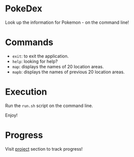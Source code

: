 # PokeDex

Look up the information for Pokemon - on the command line!


# Commands

- `exit`: to exit the application.
- `help`: looking for help?
- `map`: displays the names of 20 location areas.
- `mapb`: displays the names of previous 20 location areas.

# Execution

Run the `run.sh` script on the command line.


Enjoy!


# Progress

Visit [project](https://github.com/users/Dhar01/projects/1/views/1) section to track progress!